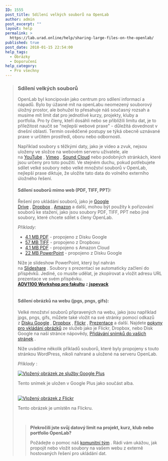 ```yaml
---
ID: 1555
post_title: Sdílení velkých souborů na OpenLab
author: admin
post_excerpt: ""
layout: help
permalink: >
  https://lab.urad.online/help/sharing-large-files-on-the-openlab/
published: true
post_date: 2018-01-15 22:54:00
help_tags:
  - Obrázky
  - Doporučení
help_category:
  - Pro všechny
---
```

<blockquote>
<h3>Sdílení velkých souborů</h3>
OpenLab byl koncipován jako centrum pro sdílení informací a nápadů. Bylo by úžasné mít na openLabu neomezený souborový úložný prostor, ale bohužel to přesahuje náš současný rozsah a musíme mít limit dat pro jednotlivé kurzy, projekty, kluby a portfolia. Pro ty členy, kteří dosáhli nebo se přiblížili limitu dat, je to příležitost naučit se "nejlepší webové praxe" - důležitá dovednost v dnešní oblasti. Termín osvědčené postupy se týká obecně uznávané praxe v určitém prostředí, oboru nebo odbornosti.

Například soubory s těžkými daty, jako je video a zvuk, nejsou uloženy ve složce na webovém serveru uživatele, ale na <a href="https://www.youtube.com/" target="_blank" rel="noopener">YouTube</a> , <a href="http://vimeo.com/" target="_blank" rel="noopener">Vimeo</a> , <a href="https://soundcloud.com/" target="_blank" rel="noopener">Sound Cloud</a> nebo podobných stránkách, které jsou určeny pro toto použití. Ve stejném duchu, pokud potřebujete sdílet velké soubory nebo velké množství souborů v OpenLab, nejlepší praxe diktuje, že uložíte tato data do volného externího úložného řešení.
<h4>Sdílení souborů mimo web (PDF, TIFF, PPT):</h4>
Řešení pro ukládání souborů, jako je <a href="https://drive.google.com/" target="_blank" rel="noopener">Google Drive</a> , <a href="https://www.dropbox.com/" target="_blank" rel="noopener">Dropbox</a> , <a href="http://www.amazon.com/gp/feature.html?ie=UTF8&amp;docId=1000796931&amp;ref_=cd_lm_rd_fp" target="_blank" rel="noopener">Amazon</a> a další, mohou být použity k pořizování souborů ke stažení, jako jsou soubory PDF, TIFF, PPT nebo jiné soubory, které chcete sdílet s členy OpenLab.

<em>Příklady:</em>
<ul>
 	<li><a href="https://docs.google.com/file/d/0B2BzHDK_6plWM2FzdWRpT0ZGck0/edit?usp=sharing" target="_blank" rel="noopener">4,1 MB PDF</a> - propojeno z Disku Google</li>
 	<li><a href="http://dl.dropbox.com/u/2843907/120503EFrossard_MGrns_JSpvk_1819.tif" target="_blank" rel="noopener">57 MB TIFF</a> - propojeno z Dropboxu</li>
 	<li><a href="https://www.amazon.com/clouddrive/share?s=eg6lqxQpQoshzJOvC9PN-8" target="_blank" rel="noopener">4,1 MB PDF</a> - propojeno s Amazon Cloud</li>
 	<li><a href="https://docs.google.com/file/d/0B2BzHDK_6plWaHVIamtuSVBUcjA/edit?usp=sharing" target="_blank" rel="noopener">22 MB PowerPoint</a> - propojeno z Disku Google</li>
</ul>
Níže je slideshow PowerPoint, který byl nahrán na <a href="http://www.slideshare.net/?ss">Slideshare</a> . Soubory s prezentací se automaticky začlení do příspěvků. Jediné, co musíte udělat, je zkopírovat a vložit adresu URL prezentace ve svém příspěvku.
<div><strong><a title="ADV1100 Workshop pro fakultu" href="https://www.slideshare.net/jspevack/adv1100workshop-v2" target="_blank" rel="noopener">ADV1100 Workshop pro fakultu</a> </strong>z<strong><a href="https://www.slideshare.net/jspevack" target="_blank" rel="noopener"> jspevack</a></strong></div>
&nbsp;
<h4>Sdílení obrázků na webu (jpgs, pngs, gifs):</h4>
Velké množství souborů připravených na webu, jako jsou například jpgs, pngs, gifs, můžete také vložit na své stránky pomocí odkazů z <a href="https://drive.google.com/" target="_blank" rel="noopener">Disku Google</a> , <a href="https://www.dropbox.com/" target="_blank" rel="noopener">Dropbox</a> , <a href="http://www.flickr.com/" target="_blank" rel="noopener">Flickr</a> , <a href="http://www.slideshare.net/" target="_blank" rel="noopener">Prezentace</a> a další. Najdete <a href="https://lab.urad.online/help/adding-images-to-your-site#embedding">pokyny pro vkládání obrázků</a> ze služeb jako je Flickr, Dropbox, nebo Disk Google na naší stránce nápovědy, <a href="https://lab.urad.online/help/adding-images-to-your-site/">Přidávání snímků do vašich stránek</a> .

Níže uvádíme několik příkladů souborů, které byly propojeny s touto stránkou WordPress, nikoli nahrané a uložené na serveru OpenLab.

<em>Příklady</em> :
<div class="wp-caption alignnone"><a href="https://lh5.googleusercontent.com/-51uzmWEddc8/ToiNn4wWFiI/AAAAAAAADWI/12jEbbdiyuo/s717/IMG_0641.JPG"><img class=" " src="https://lh5.googleusercontent.com/-51uzmWEddc8/ToiNn4wWFiI/AAAAAAAADWI/12jEbbdiyuo/s717/IMG_0641.JPG" alt="Vložený obrázek ze služby Google Plus" /></a>
<p class="wp-caption-text">Tento snímek je uložen v Google Plus jako součást alba.</p>

</div>
&nbsp;
<div class="wp-caption alignnone"><a href="http://farm4.staticflickr.com/3768/9234083747_0b624f4015_z_d.jpg"><img class=" " src="http://farm4.staticflickr.com/3768/9234083747_0b624f4015_z_d.jpg" alt="Vložený obrázek z Flickr" /></a>
<p class="wp-caption-text">Tento obrázek je umístěn na Flickru.</p>

</div>
&nbsp;
<blockquote><strong>Překročili jste svůj datový limit na projekt, kurz, klub nebo portfolio OpenLab?</strong>

Požádejte o pomoc náš <a href="https://lab.urad.online/help/contact-us/" target="_blank" rel="noopener">komunitní tým</a> . Rádi vám ukážou, jak propojit nebo vložit soubory na vašem webu z externě hostovaných řešení pro ukládání dat.</blockquote>
</blockquote>
